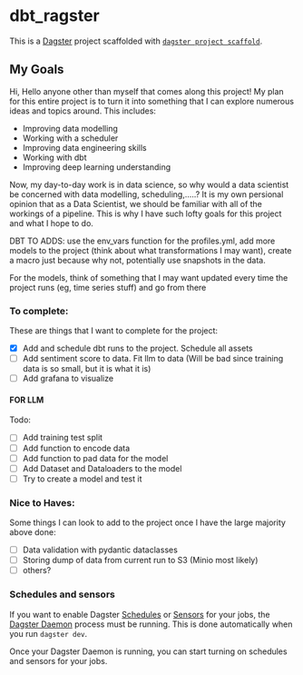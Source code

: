 # dbt_ragster

This is a [Dagster](https://dagster.io/) project scaffolded with [`dagster project scaffold`](https://docs.dagster.io/getting-started/create-new-project).


## My Goals
Hi, Hello anyone other than myself that comes along this project! My plan for this entire project is to turn it into something that I can explore numerous ideas and topics around. This includes:
- Improving data modelling
- Working with a scheduler
- Improving data engineering skills
- Working with dbt
- Improving deep learning understanding

Now, my day-to-day work is in data science, so why would a data scientist be concerned with data modelling, scheduling,.....? It is my own persional opinion that as a Data Scientist, we should be familiar with all of the workings of a pipeline. This is why I have such lofty goals for this project and what I hope to do.

DBT TO ADDS:
use the env_vars function for the profiles.yml, add more models to the project (think about what transformations I may want), create a macro just because why not, potentially use snapshots in the data.

For the models, think of something that I may want updated every time the project runs (eg, time series stuff) and go from there

### To complete:
These are things that I want to complete for the project:
- [x] Add and schedule dbt runs to the project. Schedule all assets
- [ ] Add sentiment score to data. Fit llm to data (Will be bad since training data is so small, but it is what it is)
- [ ] Add grafana to visualize

#### FOR LLM
Todo:
- [ ] Add training test split
- [ ] Add function to encode data
- [ ] Add function to pad data for the model
- [ ] Add Dataset and Dataloaders to the model
- [ ] Try to create a model and test it

### Nice to Haves:
Some things I can look to add to the project once I have the large majority above done:
- [ ] Data validation with pydantic dataclasses
- [ ] Storing dump of data from current run to S3 (Minio most likely)
- [ ] others?

### Schedules and sensors

If you want to enable Dagster [Schedules](https://docs.dagster.io/concepts/partitions-schedules-sensors/schedules) or [Sensors](https://docs.dagster.io/concepts/partitions-schedules-sensors/sensors) for your jobs, the [Dagster Daemon](https://docs.dagster.io/deployment/dagster-daemon) process must be running. This is done automatically when you run `dagster dev`.

Once your Dagster Daemon is running, you can start turning on schedules and sensors for your jobs.